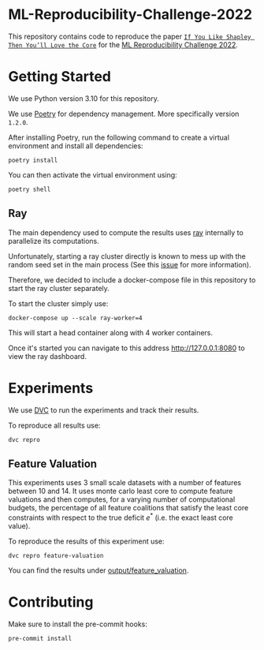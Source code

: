 # ML-Reproducibility-Challenge-2022

This repository contains code to reproduce the paper
[`If You Like Shapley Then You’ll Love the Core`](https://ojs.aaai.org/index.php/AAAI/article/view/16721)
for the [ML Reproducibility Challenge 2022](https://paperswithcode.com/rc2022).

# Getting Started

We use Python version 3.10 for this repository.

We use [Poetry](https://python-poetry.org/) for dependency management. More specifically version `1.2.0`.

After installing Poetry, run the following command to create a virtual environment and install
all dependencies:

```shell
poetry install
```

You can then activate the virtual environment using:

```shell
poetry shell
```

## Ray

The main dependency used to compute the results uses [ray]() internally
to parallelize its computations.

Unfortunately, starting a ray cluster directly is known to mess up with
the random seed set in the main process (See this
[issue](https://github.com/ray-project/ray/issues/10145) for more information).

Therefore, we decided to include a docker-compose file in this repository
to start the ray cluster separately.

To start the cluster simply use:

```shell
docker-compose up --scale ray-worker=4
```

This will start a head container along with 4 worker containers.

Once it's started you can navigate to this address http://127.0.0.1:8080
to view the ray dashboard.

# Experiments

We use [DVC](https://dvc.org/) to run the experiments and track their results.

To reproduce all results use:

```shell
dvc repro
```

## Feature Valuation

This experiments uses 3 small scale datasets with a number of features between
10 and 14. It uses monte carlo least core to compute feature valuations
and then computes, for a varying number of computational budgets, the percentage
of all feature coalitions that satisfy the least core constraints with respect
to the true deficit $e^{*}$ (i.e. the exact least core value).

To reproduce the results of this experiment use:

```shell
dvc repro feature-valuation
```

You can find the results under [output/feature_valuation](output/feature_valuation).

# Contributing

Make sure to install the pre-commit hooks:

```shell
pre-commit install
```
